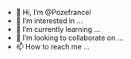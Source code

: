- 👋 Hi, I’m @Pozefrancel
- 👀 I’m interested in ...
- 🌱 I’m currently learning ...
- 💞️ I’m looking to collaborate on ...
- 📫 How to reach me ...

<!---
Pozefrancel/Pozefrancel is a ✨ special ✨ repository because its `README.md` (this file) appears on your GitHub profile.
You can click the Preview link to take a look at your changes.
--->
